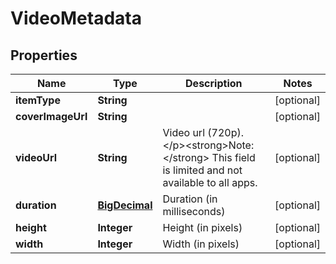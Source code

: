 

# VideoMetadata

## Properties

Name | Type | Description | Notes
------------ | ------------- | ------------- | -------------
**itemType** | **String** |  |  [optional]
**coverImageUrl** | **String** |  |  [optional]
**videoUrl** | **String** | Video url (720p). &lt;/p&gt;&lt;strong&gt;Note:&lt;/strong&gt; This field is limited and not available to all apps. |  [optional]
**duration** | [**BigDecimal**](BigDecimal.md) | Duration (in milliseconds) |  [optional]
**height** | **Integer** | Height (in pixels) |  [optional]
**width** | **Integer** | Width (in pixels) |  [optional]




